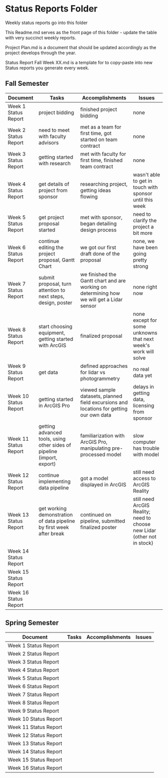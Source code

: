 # Status Reports Folder
Weekly status reports go into this folder

This Readme.md serves as the front page of this folder - update the table with very succinct weekly reports.

Project Plan.md is a document that should be updated accordingly as the project develops through the year.

Status Report Fall Week XX.md is a template for to copy-paste into new Status reports you generate every week.

## Fall Semester

| Document | Tasks | Accomplishments | Issues |
|---|---|---|---|
| Week 1 Status Report | project bidding | finished project bidding | none |
| Week 2 Status Report | need to meet with faculty advisors | met as a team for first time, got started on team contract | none |
| Week 3 Status Report | getting started with research | met with faculty for first time, finished team contract | none |
| Week 4 Status Report | get details of project from sponsor | researching project, getting ideas flowing | wasn't able to get in touch with sponsor until this week |
| Week 5 Status Report | get project proposal started | met with sponsor, began detailing design process | need to clarify the project a bit more |
| Week 6 Status Report | continue editing the project proposal, Gantt Chart | we got our first draft done of the proposal | none, we have been going pretty strong |
| Week 7 Status Report | submit proposal, turn attention to next steps, design, poster | we finished the Gantt chart and are working on determining how we will get a Lidar sensor | none right now |
| Week 8 Status Report | start choosing equipment, getting started with ArcGIS | finalized proposal | none except for some unknowns that next week's work will solve |
| Week 9 Status Report | get data | defined approaches for lidar vs photogrammetry | no real data yet |
| Week 10 Status Report | getting started in ArcGIS Pro | viewed sample datasets, planned field excursions and locations for getting our own data | delays in getting data, licensing from sponsor |
| Week 11 Status Report | getting advanced tools, using other sides of pipeline (import, export) | familiarization with ArcGIS Pro, manipulating pre-processed model | slow computer has trouble with model |
| Week 12 Status Report | continue implementing data pipeline | got a model displayed in ArcGIS | still need access to ArcGIS Reality |
| Week 13 Status Report | get working demonstration of data pipeline by first week after break | continued on pipeline, submitted finalized poster | still need ArcGIS Reality; need to choose new Lidar (other not in stock) |
| Week 14 Status Report | | | |
| Week 15 Status Report | | | |
| Week 16 Status Report | | | |

## Spring Semester

| Document | Tasks | Accomplishments| Issues |
|---|---|---|---|
| Week 1 Status Report | | | |
| Week 2 Status Report | | | |
| Week 3 Status Report | | | |
| Week 4 Status Report | | | |
| Week 5 Status Report | | | |
| Week 6 Status Report | | | |
| Week 7 Status Report | | | |
| Week 8 Status Report | | | |
| Week 9 Status Report | | | |
| Week 10 Status Report | | | |
| Week 11 Status Report | | | |
| Week 12 Status Report | | | |
| Week 13 Status Report | | | |
| Week 14 Status Report | | | |
| Week 15 Status Report | | | |
| Week 16 Status Report | | | |
